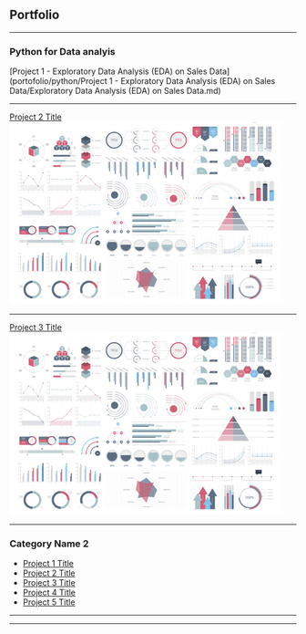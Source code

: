 ## Portfolio

---

### Python for Data analyis 

[Project 1 - Exploratory Data Analysis (EDA) on Sales Data](portofolio/python/Project 1 - Exploratory Data Analysis (EDA) on Sales Data/Exploratory Data Analysis (EDA) on Sales Data.md)


---
[Project 2 Title](/pdf/sample_presentation.pdf)
<img src="images/dummy_thumbnail.jpg?raw=true"/>

---
[Project 3 Title](/sample_page) 
<img src="images/dummy_thumbnail.jpg?raw=true"/>

---

### Category Name 2

- [Project 1 Title](http://example.com/)
- [Project 2 Title](http://example.com/)
- [Project 3 Title](http://example.com/)
- [Project 4 Title](http://example.com/)
- [Project 5 Title](http://example.com/)

---




---

